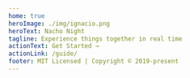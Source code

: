 ```yaml
---
home: true
heroImage: ./img/ignacio.png
heroText: Nacho Night
tagline: Experience things together in real time
actionText: Get Started →
actionLink: /guide/
footer: MIT Licensed | Copyright © 2019-present
---
```


